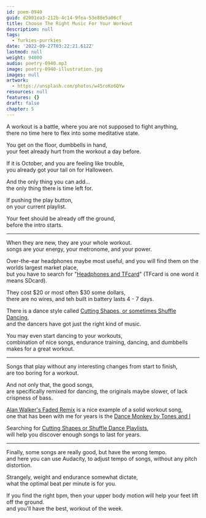 ```yaml
---
id: poem-0940
guid: d2001ea3-212b-4c14-9fea-53e88e5a06cf
title: Choose The Right Music For Your Workout
description: null
tags:
  - furkies-purrkies
date: '2022-09-27T03:22:21.612Z'
lastmod: null
weight: 94000
audio: poetry-0940.mp3
image: poetry-0940-illustration.jpg
images: null
artwork:
  - https://unsplash.com/photos/w45roKo6QYw
resources: null
features: {}
draft: false
chapter: 5
---
```


A workout is a battle, where you are not supposed to fight anything,\
there no time here to flex into some meditative state.

You get on the floor, dumbbells in hand,\
your feet already hurt from the workout a day before.

If it is October, and you are feeling like trouble,\
you already got your tail on for Halloween.

And the only thing you can add...\
the only thing there is time left for.

If pushing the play button,\
on your current playlist.

Your feet should be already off the ground,\
before the intro starts.

---

When they are new, they are your whole workout.\
songs are your energy, your metronome, and your power.

Over-the-ear headphones maybe most useful, and you will find them on the worlds largest market place,\
but you have to search for "[Headphones and TFcard](https://www.amazon.com/s/ref=nb_sb_noss?url=search-alias%3Daps\&field-keywords=Headphones+TFcard)" (TFcard is one word it means SDcard).

They cost $20 or most often $30 some dollars,\
there are no wires, and teh built in battery lasts 4 - 7 days.

There is a dance style called [Cutting Shapes, or sometimes Shuffle Dancing](https://www.youtube.com/results?search_query=cutting+shapes+OR+shuffle+tutorial),\
and the dancers have got just the right kind of music.

You may even start dancing to your workouts,\
combination of nice songs, endurance training, dancing, and dumbbells makes for a great workout.

---

Songs that play without any interesting changes from start to finish,\
are too boring for a workout.

And not only that, the good songs,\
are specifically remixed for dancing, the originals maybe slower, of lack crispness of bass.

[Alan Walker's Faded Remix](https://www.youtube.com/watch?v=1oTUupME0-M) is a nice example of a solid workout song,\
one that has been with me for years is the [Dance Monkey by Tones and I](https://www.youtube.com/watch?v=ZSgVayPHuB8)

Searching for [Cutting Shapes or Shuffle Dance Playlists](https://www.youtube.com/results?search_query=cutting+shapes+OR+shuffle+playlist),\
will help you discover enough songs to last for years.

---

Finally, some songs are really good, but have the wrong tempo.\
and here you can use Audacity, to adjust tempo of songs, without any pitch distortion.

Strangely, weight and endurance somewhat dictate,\
what the optimal beat per minute is for you.

If you find the right bpm, then your upper body motion will help your feet lift off the ground.\
and you'll have the best, workout of the week.

